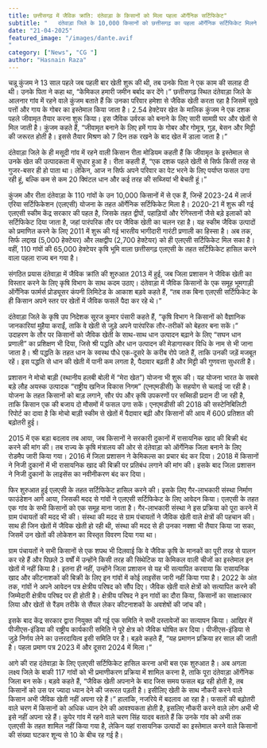 ```yaml
---
title: छत्तीसगढ़ में जैविक क्रांति: दंतेवाड़ा के किसानों को मिला पहला ऑर्गेनिक सर्टिफिकेट"
subtitle: "   दंतेवाड़ा जिले के 10,000 किसानों को छत्तीसगढ़ का पहला ऑर्गेनिक सर्टिफिकेट मिलने के बाद अब पूरा जिला जैविक खेती अपनाने के लिए पूरी तरह से तैयार है"
date: "21-04-2025"
featured_image: "/images/dante.avif
"
category: ["News", "CG "]
author: "Hasnain Raza"
---
```


चन्नू कुंजम ने 13 साल पहले जब पहली बार खेती शुरू की थी, तब उनके पिता ने एक काम की सलाह दी थी। उनके पिता ने कहा था, “केमिकल हमारी जमीन बर्बाद कर देंगे।” छत्तीसगढ़ स्थित दंतेवाड़ा जिले के आलनार गांव में रहने वाले कुंजम बताते हैं कि उनका परिवार हमेशा से जैविक खेती करता रहा है जिसमें सूखे पत्तों और गाय के गोबर का इस्तेमाल किया जाता है। 2.54 हेक्टेयर खेत के मालिक कुंजम ने एक दशक पहले जीवामृत तैयार करना शुरू किया। इस जैविक उर्वरक को बनाने के लिए सारी सामग्री घर और खेतों से मिल जाती है। कुंजम कहते हैं, “जीवामृत बनाने के लिए हमें गाय के गोबर और गोमूत्र, गुड़, बेसन और मिट्टी की जरूरत होती है। इससे तैयार मिश्रण को 7 दिन तक रखने के बाद खेत में डाला जाता है।”

दंतेवाड़ा जिले के ही मसूदी गांव में रहने वाली किसान रीता मोडियम कहती हैं कि जीवामृत के इस्तेमाल से उनके खेत की उत्पादकता में सुधार हुआ है। रीता कहती हैं, “एक दशक पहले खेती से सिर्फ किसी तरह से गुजर-बसर ही हो पाता था। लेकिन, आज न सिर्फ अपने परिवार का पेट भरने के लिए पर्याप्त फसल उगा रही हूं, बल्कि कम से कम 20 क्विंटल धान और कई तरह की सब्जियां भी बेचती हूं।”

कुंजम और रीता दंतेवाड़ा के 110 गांवों के उन 10,000 किसानों में से एक हैं, जिन्हें 2023-24 में लार्ज एरिया सर्टिफिकेशन (एलएसी) योजना के तहत ऑर्गेनिक सर्टिफिकेट मिला है। 2020-21 में शुरू की गई एलएसी स्कीम केंद्र सरकार की पहल है, जिसके तहत द्वीपों, पहाड़ियों और रेगिस्तानों जैसे बड़े इलाकों को सर्टिफिकेट दिया जाता है, जहां पारंपरिक तौर पर जैविक खेती का चलन रहा है। यह स्कीम जैविक उत्पादों को प्रमाणित करने के लिए 2011 में शुरू की गई भारतीय भागीदारी गारंटी प्रणाली का हिस्सा है। अब तक, सिर्फ लद्दाख (5,000 हेक्टेयर) और लक्षद्वीप (2,700 हेक्टेयर) को ही एलएसी सर्टिफिकेट मिल सका है। वहीं, 110 गांवों की 65,000 हेक्टेयर कृषि भूमि वाला छत्तीसगढ़ एलएसी के तहत सर्टिफिकेट हासिल करने वाला पहला राज्य बन गया है।

संगठित प्रयास
दंतेवाड़ा में जैविक क्रांति की शुरुआत 2013 में हुई, जब जिला प्रशासन ने जैविक खेती का विस्तार करने के लिए कृषि विभाग के साथ कदम उठाए। दंतेवाड़ा में जैविक किसानों के एक समूह भूमगाड़ी ऑर्गेनिक फार्मर्स प्रोड्यूसर कंपनी लिमिटेड के आकाश बड़वे कहते हैं, “तब तक बिना एलएसी सर्टिफिकेट के ही किसान अपने स्तर पर खेतों में जैविक फसलें पैदा कर रहे थे।”

दंतेवाड़ा जिले के कृषि उप निदेशक सूरज कुमार पंसारी कहते हैं, “कृषि विभाग ने किसानों को वैज्ञानिक जानकारियां मुहैया कराईं, ताकि वे खेती से जुड़े अपने पारंपरिक तौर-तरीकों को बेहतर बना सकें।” उदाहरण के तौर पर किसानों को जैविक खेती के साथ-साथ धान उत्पादन बढ़ाने के लिए “सघन धान प्रणाली” का प्रशिक्षण भी दिया, जिसे श्री पद्धति और धान उत्पादन की मेडागास्कर विधि के नाम से भी जाना जाता है। श्री पद्धति के तहत धान के स्वस्थ पौधे एक-दूसरे के करीब रोपे जाते हैं, ताकि उनकी जड़ें मजबूत रहें। इस पद्धति से धान की खेती में पानी कम लगता है, पैदावार बढ़ती है और मिट्टी की गुणवत्ता सुधरती है।

प्रशासन ने मोचो बाड़ी (स्थानीय हलबी बोली में “मेरा खेत”) योजना भी शुरू की। यह योजना भारत के सबसे बड़े लौह अयस्क उत्पादक “राष्ट्रीय खनिज विकास निगम” (एनएमडीसी) के सहयोग से चलाई जा रही है। योजना के तहत किसानों को बाड़ लगाने, सौर पंप और कृषि उपकरणों पर सब्सिडी प्रदान दी जा रही है, ताकि किसान एक की बजाय दो मौसमों में फसल उगा सकें। एनएमडीसी की 2018 की सस्टेनिबिलिटी रिपोर्ट का दावा है कि मोचो बाड़ी स्कीम से खेतों में पैदावार बढ़ी और किसानों की आय में 600 प्रतिशत की बढ़ोतरी हुई।

2015 में एक बड़ा बदलाव तब आया, जब किसानों ने सरकारी दुकानों में रासायनिक खाद की बिक्री बंद करने की मांग की। तब राज्य के कृषि मंत्रालय की ओर से दंतेवाड़ा को ऑर्गेनिक जिला बनाने के लिए रोडमैप जारी किया गया। 2016 में जिला प्रशासन ने केमिकल्स का प्रचार बंद कर दिया। 2018 में किसानों ने निजी दुकानों में भी रासायनिक खाद की बिक्री पर प्रतिबंध लगाने की मांग की। इसके बाद जिला प्रशासन ने निजी दुकानों के लाइसेंस का नवीनीकरण बंद कर दिया।


फिर शुरुआत हुई एलएसी के तहत सर्टिफिकेट हासिल करने की। इसके लिए गैर-लाभकारी संस्था निर्माण फाउंडेशन आगे आया, जिसकी मदद से गांवों ने एलएसी सर्टिफिकेट के लिए आवेदन किया। एलएसी के तहत एक गांव के सभी किसानों को एक समूह माना जाता है। गैर-लाभकारी संस्था ने इस प्रक्रिया को पूरा करने में ग्राम पंचायतों की मदद भी की। संस्था की मदद से ग्राम पंचायतों ने जैविक खेती वाले क्षेत्रों की पहचान की। साथ ही जिन खेतों में जैविक खेती हो रही थी, संस्था की मदद से ही उनका नक्शा भी तैयार किया जा सका, जिसमें उन खेतों की लोकेशन का विस्तृत विवरण दिया गया था।

ग्राम पंचायतों ने सभी किसानों से एक शपथ भी दिलवाई कि वे जैविक कृषि के मानकों का पूरी तरह से पालन कर रहे हैं और पिछले 3 वर्षों में उन्होंने किसी तरह की सिंथेटिक या केमिकल वाली चीजों का इस्तेमाल इन खेतों में नहीं किया है। इतना ही नहीं, उन्होंने जिला प्रशासन से यह भी सत्यापित करवाया कि रासायनिक खाद और कीटनाशकों की बिक्री के लिए इन गांवों में कोई लाइसेंस जारी नहीं किया गया है। 2022 के अंत तक, गांवों ने अपने आवेदन पत्र क्षेत्रीय परिषद को सौंप दिए। जैविक खेती वाले क्षेत्रों को सत्यापित करने की जिम्मेदारी क्षेत्रीय परिषद पर ही होती है। क्षेत्रीय परिषद ने इन गांवों का दौरा किया, किसानों का साक्षात्कार लिया और खेतों से रैंडम तरीके से सैंपल लेकर कीटनाशकों के अवशेषों की जांच की।

इसके बाद केंद्र सरकार द्वारा नियुक्त की गई एक समिति ने सभी दस्तावेजों का सत्यापन किया। आखिर में पीजीएस-इंडिया की राष्ट्रीय कार्यकारी समिति ने पूरे क्षेत्र को जैविक घोषित कर दिया। पीजीएस-इंडिया से जुड़े निर्णय लेने का उत्तरदायित्व इसी समिति पर है। बड़वे कहते हैं, “यह प्रमाणन प्रक्रिया हर साल की जाती है। पहला प्रमाण पत्र 2023 में और दूसरा 2024 में मिला।”

आगे की राह
दंतेवाड़ा के लिए एलएसी सर्टिफिकेट हासिल करना अभी बस एक शुरुआत है। अब अगला लक्ष्य जिले के बाकी 117 गांवों को भी प्रमाणीकरण प्रक्रिया में शामिल करना है, ताकि पूरा दंतेवाड़ा ऑर्गेनिक जिला बन सके। बड़वे कहते हैं, “जैविक खेती अपनाने के बाद जिस समय फसल बढ़ रही होती है, तब किसानों को उस पर ज्यादा ध्यान देने की जरूरत पड़ती है। इसीलिए खेती के साथ नौकरी करने वाले किसान अभी जैविक खेती नहीं अपना रहे हैं।” हालांकि, नजरिये में बदलाव आ रहा है। फसलों की बढ़ोतरी वाले चरण में किसानों को अधिक ध्यान देने की आवश्यकता होती है, इसलिए नौकरी करने वाले लोग अभी भी इसे नहीं अपना रहे हैं। कुपेर गांव में रहने वाले चरण सिंह यादव बताते हैं कि उनके गांव को अभी तक एलएसी के तहत शामिल नहीं किया गया है, लेकिन यहां रासायनिक उत्पादों का इस्तेमाल करने वाले किसानों की संख्या घटकर शून्य से 10 के बीच रह गई है।
